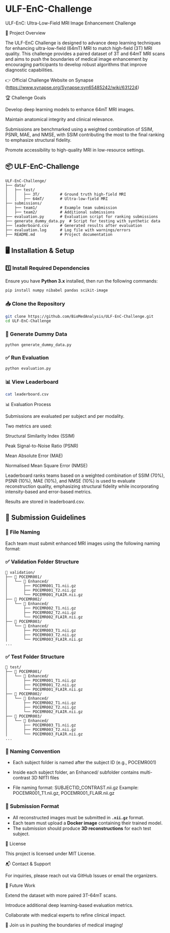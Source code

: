 # ULF-EnC-Challenge
ULF-EnC: Ultra-Low-Field MRI Image Enhancement Challenge

📌 Project Overview

The ULF-EnC Challenge is designed to advance deep learning techniques for enhancing ultra-low-field (64mT) MRI to match high-field (3T) MRI quality. This challenge provides a paired dataset of 3T and 64mT MRI scans and aims to push the boundaries of medical image enhancement by encouraging participants to develop robust algorithms that improve diagnostic capabilities.

👉 Official Challenge Website on Synapse (https://www.synapse.org/Synapse:syn65485242/wiki/631224)

🏆 Challenge Goals

Develop deep learning models to enhance 64mT MRI images.

Maintain anatomical integrity and clinical relevance.

Submissions are benchmarked using a weighted combination of SSIM, PSNR, MAE, and NMSE, with SSIM contributing the most to the final ranking to emphasize structural fidelity.

Promote accessibility to high-quality MRI in low-resource settings.

## 📦 ULF-EnC-Challenge

```
ULF-EnC-Challenge/
├── data/
│   ├── test/
│   │   ├── 3T/         # Ground truth high-field MRI
│   │   ├── 64mT/       # Ultra-low-field MRI
├── submissions/
│   ├── team1/          # Example team submission
│   ├── team2/          # Additional submissions
├── evaluation.py       # Evaluation script for ranking submissions
├── generate_dummy_data.py  # Script for testing with synthetic data
├── leaderboard.csv     # Generated results after evaluation
├── evaluation.log      # Log file with warnings/errors
├── README.md           # Project documentation
```

## 🖥️ Installation & Setup

### 1️⃣ Install Required Dependencies

Ensure you have **Python 3.x** installed, then run the following commands:

```bash
pip install numpy nibabel pandas scikit-image
```

### 📥 Clone the Repository

```bash
git clone https://github.com/BioMedAnalysis/ULF-EnC-Challenge.git
cd ULF-EnC-Challenge
```

### 🧪 Generate Dummy Data

```bash
python generate_dummy_data.py
```

### ✅ Run Evaluation

```bash
python evaluation.py
```

### 📊 View Leaderboard

```bash
cat leaderboard.csv
```

📊 Evaluation Process

Submissions are evaluated per subject and per modality.

Two metrics are used:

Structural Similarity Index (SSIM)

Peak Signal-to-Noise Ratio (PSNR)

Mean Absolute Error (MAE)

Normalised Mean Square Error (NMSE)

Leaderboard ranks teams based on a weighted combination of SSIM (70%), PSNR (10%), MAE (10%), and NMSE (10%) is used to evaluate reconstruction quality, emphasizing structural fidelity while incorporating intensity-based and error-based metrics.

Results are stored in leaderboard.csv.

## 🚀 Submission Guidelines

### 🔹 File Naming

Each team must submit enhanced MRI images using the following naming format:

### ✅ Validation Folder Structure

```
📁 validation/
├── 📁 POCEMR001/
│   └── 📁 Enhanced/
│       ├── POCEMR001_T1.nii.gz
│       ├── POCEMR001_T2.nii.gz
│       └── POCEMR001_FLAIR.nii.gz
├── 📁 POCEMR002/
│   └── 📁 Enhanced/
│       ├── POCEMR002_T1.nii.gz
│       ├── POCEMR002_T2.nii.gz
│       └── POCEMR002_FLAIR.nii.gz
├── 📁 POCEMR003/
│   └── 📁 Enhanced/
│       ├── POCEMR003_T1.nii.gz
│       ├── POCEMR003_T2.nii.gz
│       └── POCEMR003_FLAIR.nii.gz
...
```
### ✅ Test Folder Structure

```
📁 test/
├── 📁 POCEMR001/
│   └── 📁 Enhanced/
│       ├── POCEMR001_T1.nii.gz
│       ├── POCEMR001_T2.nii.gz
│       └── POCEMR001_FLAIR.nii.gz
├── 📁 POCEMR002/
│   └── 📁 Enhanced/
│       ├── POCEMR002_T1.nii.gz
│       ├── POCEMR002_T2.nii.gz
│       └── POCEMR002_FLAIR.nii.gz
├── 📁 POCEMR003/
│   └── 📁 Enhanced/
│       ├── POCEMR003_T1.nii.gz
│       ├── POCEMR003_T2.nii.gz
│       └── POCEMR003_FLAIR.nii.gz
...
```
### 🔹 Naming Convention
- Each subject folder is named after the subject ID (e.g., POCEMR001)

- Inside each subject folder, an Enhanced/ subfolder contains multi-contrast 3D NIfTI files

- File naming format:
SUBJECTID_CONTRAST.nii.gz
Example: POCEMR001_T1.nii.gz, POCEMR001_FLAIR.nii.gz

### 🔹 Submission Format

- All reconstructed images must be submitted in **`.nii.gz`** format.
- Each team must upload a **Docker image** containing their trained model.
- The submission should produce **3D reconstructions** for each test subject.


📜 License

This project is licensed under MIT License.

📬 Contact & Support

For inquiries, please reach out via GitHub Issues or email the organizers.

🎯 Future Work

Extend the dataset with more paired 3T-64mT scans.

Introduce additional deep learning-based evaluation metrics.

Collaborate with medical experts to refine clinical impact.

🚀 Join us in pushing the boundaries of medical imaging!


